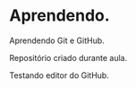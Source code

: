 # Aprendendo.
 Aprendendo Git e GitHub.

Repositório criado durante aula.

Testando editor do GitHub.
